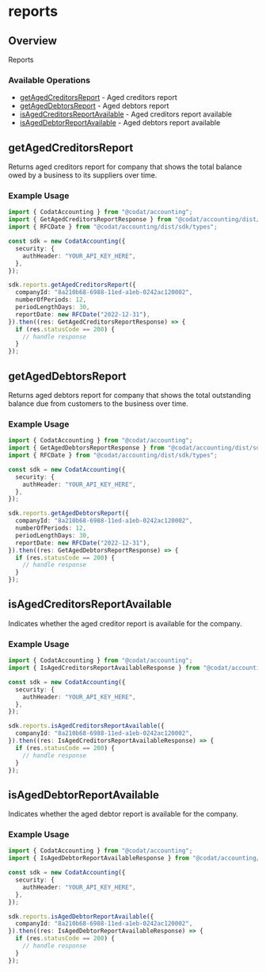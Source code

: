 # reports

## Overview

Reports

### Available Operations

* [getAgedCreditorsReport](#getagedcreditorsreport) - Aged creditors report
* [getAgedDebtorsReport](#getageddebtorsreport) - Aged debtors report
* [isAgedCreditorsReportAvailable](#isagedcreditorsreportavailable) - Aged creditors report available
* [isAgedDebtorReportAvailable](#isageddebtorreportavailable) - Aged debtors report available

## getAgedCreditorsReport

Returns aged creditors report for company that shows the total balance owed by a business to its suppliers over time.

### Example Usage

```typescript
import { CodatAccounting } from "@codat/accounting";
import { GetAgedCreditorsReportResponse } from "@codat/accounting/dist/sdk/models/operations";
import { RFCDate } from "@codat/accounting/dist/sdk/types";

const sdk = new CodatAccounting({
  security: {
    authHeader: "YOUR_API_KEY_HERE",
  },
});

sdk.reports.getAgedCreditorsReport({
  companyId: "8a210b68-6988-11ed-a1eb-0242ac120002",
  numberOfPeriods: 12,
  periodLengthDays: 30,
  reportDate: new RFCDate("2022-12-31"),
}).then((res: GetAgedCreditorsReportResponse) => {
  if (res.statusCode == 200) {
    // handle response
  }
});
```

## getAgedDebtorsReport

Returns aged debtors report for company that shows the total outstanding balance due from customers to the business over time.

### Example Usage

```typescript
import { CodatAccounting } from "@codat/accounting";
import { GetAgedDebtorsReportResponse } from "@codat/accounting/dist/sdk/models/operations";
import { RFCDate } from "@codat/accounting/dist/sdk/types";

const sdk = new CodatAccounting({
  security: {
    authHeader: "YOUR_API_KEY_HERE",
  },
});

sdk.reports.getAgedDebtorsReport({
  companyId: "8a210b68-6988-11ed-a1eb-0242ac120002",
  numberOfPeriods: 12,
  periodLengthDays: 30,
  reportDate: new RFCDate("2022-12-31"),
}).then((res: GetAgedDebtorsReportResponse) => {
  if (res.statusCode == 200) {
    // handle response
  }
});
```

## isAgedCreditorsReportAvailable

Indicates whether the aged creditor report is available for the company.

### Example Usage

```typescript
import { CodatAccounting } from "@codat/accounting";
import { IsAgedCreditorsReportAvailableResponse } from "@codat/accounting/dist/sdk/models/operations";

const sdk = new CodatAccounting({
  security: {
    authHeader: "YOUR_API_KEY_HERE",
  },
});

sdk.reports.isAgedCreditorsReportAvailable({
  companyId: "8a210b68-6988-11ed-a1eb-0242ac120002",
}).then((res: IsAgedCreditorsReportAvailableResponse) => {
  if (res.statusCode == 200) {
    // handle response
  }
});
```

## isAgedDebtorReportAvailable

Indicates whether the aged debtor report is available for the company.

### Example Usage

```typescript
import { CodatAccounting } from "@codat/accounting";
import { IsAgedDebtorReportAvailableResponse } from "@codat/accounting/dist/sdk/models/operations";

const sdk = new CodatAccounting({
  security: {
    authHeader: "YOUR_API_KEY_HERE",
  },
});

sdk.reports.isAgedDebtorReportAvailable({
  companyId: "8a210b68-6988-11ed-a1eb-0242ac120002",
}).then((res: IsAgedDebtorReportAvailableResponse) => {
  if (res.statusCode == 200) {
    // handle response
  }
});
```
